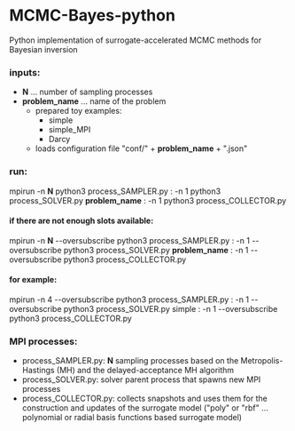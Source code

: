 # MCMC-Bayes-python
Python implementation of surrogate-accelerated MCMC methods for Bayesian inversion
 
### inputs:
 - **N** ... number of sampling processes
 - **problem_name** ... name of the problem
    - prepared toy examples:
        - simple
        - simple_MPI
        - Darcy
    - loads configuration file "conf/" + **problem_name** + ".json"
 
### run:
mpirun -n **N** python3 process_SAMPLER.py : -n 1 python3 process_SOLVER.py **problem_name** : -n 1 python3 process_COLLECTOR.py

#### if there are not enough slots available:
mpirun -n **N** \-\-oversubscribe python3 process_SAMPLER.py : -n 1 \-\-oversubscribe python3 process_SOLVER.py **problem_name** : -n 1 \-\-oversubscribe python3 process_COLLECTOR.py

#### for example:
mpirun -n 4 \-\-oversubscribe python3 process_SAMPLER.py : -n 1 \-\-oversubscribe python3 process_SOLVER.py simple : -n 1 \-\-oversubscribe python3 process_COLLECTOR.py

### MPI processes:
 - process_SAMPLER.py: **N** sampling processes based on the Metropolis-Hastings (MH) and the delayed-acceptance MH algorithm
 - process_SOLVER.py: solver parent process that spawns new MPI processes
 - process_COLLECTOR.py: collects snapshots and uses them for the construction and updates of the surrogate model ("poly" or "rbf" ... polynomial or radial basis functions based surrogate model)
